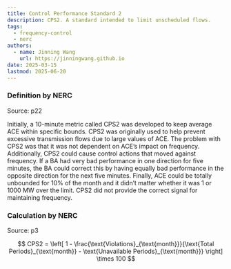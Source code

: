 ```yaml
---
title: Control Performance Standard 2
description: CPS2. A standard intended to limit unscheduled flows.
tags:
  - frequency-control
  - nerc
authors:
  - name: Jinning Wang
    url: https://jinningwang.github.io
date: 2025-03-15
lastmod: 2025-06-20
---
```


### Definition by NERC

Source: <d-cite key="nerc2015bal001"></d-cite> p22

Initially, a 10-minute metric called CPS2 was developed to keep average ACE within specific bounds.
CPS2 was originally used to help prevent excessive transmission flows due to large values of ACE.
The problem with CPS2 was that it was not dependent on ACE’s impact on frequency.
Additionally, CPS2 could cause control actions that moved against frequency.
If a BA had very bad performance in one direction for five minutes, the BA could correct this by having equally bad performance in the opposite direction for the next five minutes.
Finally, ACE could be totally unbounded for 10% of the month and it didn’t matter whether it was 1 or 1000 MW over the limit.
CPS2 did not provide the correct signal for maintaining frequency.

### Calculation by NERC

Source: <d-cite key="nerc2015bal0011"></d-cite> p3

$$
CPS2 = \left[ 1 - \frac{\text{Violations}_{\text{month}}}{\text{Total Periods}_{\text{month}} - \text{Unavailable Periods}_{\text{month}}} \right] \times 100
$$

